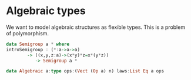 # Algebraic types

We want to model algebraic structures as flexible types.  This is a problem of polymorphism.

```haskell
data Semigroup a * where
introSemigroup : (*:a->a->a) 
		-> ((x,y,z:a)->(x*y)*z=x*(y*z)) 
		   -> Semigroup a *
```

```haskell
data Algebraic a:type ops:(Vect (Op a) n) laws:List Eq a ops


```
<!--stackedit_data:
eyJoaXN0b3J5IjpbLTEzNDI2NzY4NjMsLTYyMzA3NTc3OF19
-->